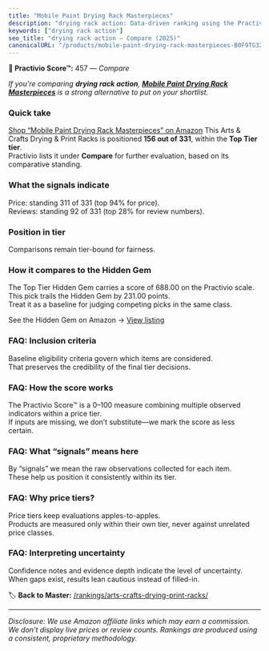 ```yaml
---
title: "Mobile Paint Drying Rack Masterpieces"
description: "drying rack action: Data-driven ranking using the Practivio Score™. Positioned by quality, value, demand, findability, momentum."
keywords: ["drying rack action"]
seo_title: "drying rack action — Compare (2025)"
canonicalURL: "/products/mobile-paint-drying-rack-masterpieces-B0F9TG32DH/"
---
```


**🛒 Practivio Score™:** 457 — _Compare_


*If you're comparing **drying rack action**, **[Mobile Paint Drying Rack Masterpieces](https://www.amazon.com/dp/B0F9TG32DH?tag=practivio-20)** is a strong alternative to put on your shortlist.*
### Quick take
[Shop “Mobile Paint Drying Rack Masterpieces” on Amazon](https://www.amazon.com/dp/B0F9TG32DH?tag=practivio-20)
This Arts & Crafts Drying & Print Racks is positioned **156 out of 331**, within the **Top Tier tier**.  
Practivio lists it under **Compare** for further evaluation, based on its comparative standing.

### What the signals indicate
Price: standing 311 of 331 (top 94% for price).  
Reviews: standing 92 of 331 (top 28% for review numbers).  

### Position in tier
Comparisons remain tier-bound for fairness.

### How it compares to the Hidden Gem
The Top Tier Hidden Gem carries a score of 688.00 on the Practivio scale.  
This pick trails the Hidden Gem by 231.00 points.  
Treat it as a baseline for judging competing picks in the same class.  

See the Hidden Gem on Amazon → [View listing](https://www.amazon.com/dp/B007HRDHJA?tag=practivio-20)

### FAQ: Inclusion criteria
Baseline eligibility criteria govern which items are considered.  
That preserves the credibility of the final tier decisions.

### FAQ: How the score works
The Practivio Score™ is a 0–100 measure combining multiple observed indicators within a price tier.  
If inputs are missing, we don’t substitute—we mark the score as less certain.

### FAQ: What “signals” means here
By “signals” we mean the raw observations collected for each item.  
These help us position it consistently within its tier.

### FAQ: Why price tiers?
Price tiers keep evaluations apples-to-apples.  
Products are measured only within their own tier, never against unrelated price classes.

### FAQ: Interpreting uncertainty
Confidence notes and evidence depth indicate the level of uncertainty.  
When gaps exist, results lean cautious instead of filled-in.

<!-- Missing template for Compare/CompareWithinPriceClass -->


🏷️ **Back to Master:** [/rankings/arts-crafts-drying-print-racks/](/rankings/arts-crafts-drying-print-racks/)

---
_Disclosure: We use Amazon affiliate links which may earn a commission. We don’t display live prices or review counts. Rankings are produced using a consistent, proprietary methodology._
